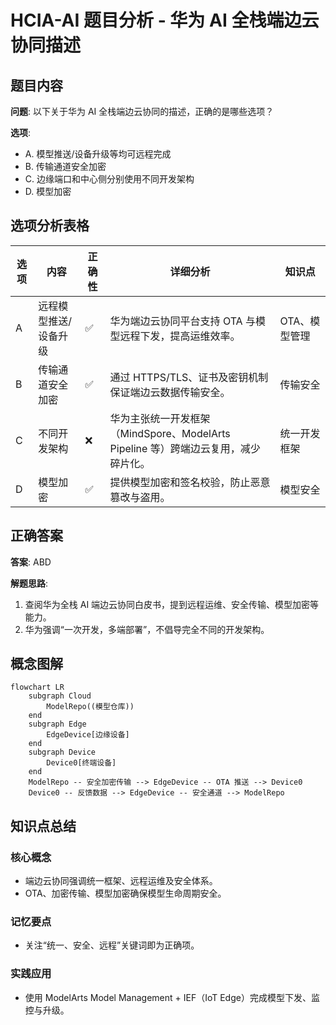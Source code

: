 # HCIA-AI 题目分析 - 华为 AI 全栈端边云协同描述

## 题目内容

**问题**: 以下关于华为 AI 全栈端边云协同的描述，正确的是哪些选项？

**选项**:
- A. 模型推送/设备升级等均可远程完成
- B. 传输通道安全加密
- C. 边缘端口和中心侧分别使用不同开发架构
- D. 模型加密

## 选项分析表格

| 选项 | 内容 | 正确性 | 详细分析 | 知识点 |
|------|------|--------|----------|--------|
| A | 远程模型推送/设备升级 | ✅ | 华为端边云协同平台支持 OTA 与模型远程下发，提高运维效率。 | OTA、模型管理 |
| B | 传输通道安全加密 | ✅ | 通过 HTTPS/TLS、证书及密钥机制保证端边云数据传输安全。 | 传输安全 |
| C | 不同开发架构 | ❌ | 华为主张统一开发框架（MindSpore、ModelArts Pipeline 等）跨端边云复用，减少碎片化。 | 统一开发框架 |
| D | 模型加密 | ✅ | 提供模型加密和签名校验，防止恶意篡改与盗用。 | 模型安全 |

## 正确答案
**答案**: ABD

**解题思路**:
1. 查阅华为全栈 AI 端边云协同白皮书，提到远程运维、安全传输、模型加密等能力。
2. 华为强调“一次开发，多端部署”，不倡导完全不同的开发架构。

## 概念图解
```mermaid
flowchart LR
    subgraph Cloud
        ModelRepo((模型仓库))
    end
    subgraph Edge
        EdgeDevice[边缘设备]
    end
    subgraph Device
        Device0[终端设备]
    end
    ModelRepo -- 安全加密传输 --> EdgeDevice -- OTA 推送 --> Device0
    Device0 -- 反馈数据 --> EdgeDevice -- 安全通道 --> ModelRepo
```

## 知识点总结

### 核心概念
- 端边云协同强调统一框架、远程运维及安全体系。
- OTA、加密传输、模型加密确保模型生命周期安全。

### 记忆要点
- 关注“统一、安全、远程”关键词即为正确项。

### 实践应用
- 使用 ModelArts Model Management + IEF（IoT Edge）完成模型下发、监控与升级。
